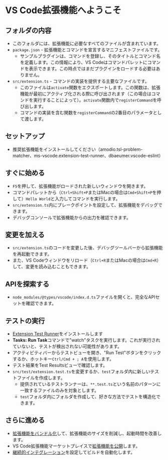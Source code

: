 # VS Code拡張機能へようこそ

## フォルダの内容

* このフォルダには、拡張機能に必要なすべてのファイルが含まれています。
* `package.json` - 拡張機能とコマンドを宣言するマニフェストファイルです。
  * サンプルプラグインは、コマンドを登録し、そのタイトルとコマンド名を定義します。この情報により、VS Codeはコマンドパレットにコマンドを表示できます。この時点ではまだプラグインをロードする必要はありません。
* `src/extension.ts` - コマンドの実装を提供する主要なファイルです。
  * このファイルは`activate`関数をエクスポートします。この関数は、拡張機能が最初にアクティブ化される際に呼び出されます（この場合はコマンドを実行することによって）。`activate`関数内で`registerCommand`を呼び出します。
  * コマンドの実装を含む関数を`registerCommand`の2番目のパラメータとして渡します。

## セットアップ

* 推奨拡張機能をインストールしてください（amodio.tsl-problem-matcher、ms-vscode.extension-test-runner、dbaeumer.vscode-eslint）

## すぐに始める

* `F5`を押して、拡張機能がロードされた新しいウィンドウを開きます。
* コマンドパレットから（`Ctrl+Shift+P`またはMacの場合は`Cmd+Shift+P`を押して）`Hello World`と入力してコマンドを実行します。
* `src/extension.ts`内にブレークポイントを設定して、拡張機能をデバッグできます。
* デバッグコンソールで拡張機能からの出力を確認できます。

## 変更を加える

* `src/extension.ts`のコードを変更した後、デバッグツールバーから拡張機能を再起動できます。
* また、VS Codeウィンドウをリロード（`Ctrl+R`またはMacの場合は`Cmd+R`）して、変更を読み込むこともできます。

## APIを探索する

* `node_modules/@types/vscode/index.d.ts`ファイルを開くと、完全なAPIセットを確認できます。

## テストの実行

* [Extension Test Runner](https://marketplace.visualstudio.com/items?itemName=ms-vscode.extension-test-runner)をインストールします
* **Tasks: Run Task**コマンドで"watch"タスクを実行します。これが実行されていないと、テストが検出されない可能性があります。
* アクティビティバーからテストビューを開き、"Run Test"ボタンをクリックするか、ホットキー`Ctrl/Cmd + ; A`を使用します。
* テスト結果をTest Resultsビューで確認します。
* `src/test/extension.test.ts`を変更するか、`test`フォルダ内に新しいテストファイルを作成します。
  * 提供されているテストランナーは、`**.test.ts`という名前のパターンに一致するファイルのみを対象とします。
  * `test`フォルダ内にフォルダを作成して、好きな方法でテストを構造化できます。

## さらに進める

* [拡張機能をバンドル化](https://code.visualstudio.com/api/working-with-extensions/bundling-extension)して、拡張機能のサイズを削減し、起動時間を改善します。
* VS Code拡張機能マーケットプレイスで[拡張機能を公開](https://code.visualstudio.com/api/working-with-extensions/publishing-extension)します。
* [継続的インテグレーション](https://code.visualstudio.com/api/working-with-extensions/continuous-integration)を設定してビルドを自動化します。
